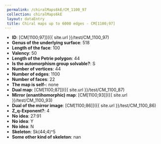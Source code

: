 ```yaml
--- 
 permalink: /chiralMaps6kE/CM_1100_97 
 collection: chiralMaps6kE
 layout: dataEntry
 title: Chiral maps up to 6000 edges - CM[1100;97]
---
```


- **ID**: [CM[1100;97]]({{ site.url }}/test/CM_1100_97)
- **Genus of the underlying surface**: 518
- **Length of the face**: 100
- **Valency**: 50
- **Length of the Petrie polygon**: 44
- **Is the automorphism group solvable?**: S
- **Number of vertices**: 44
- **Number of edges**: 1100
- **Number of faces**: 22
- **The map is self-**: none
- **Dual map**: [CM[1100;87]]({{ site.url }}/test/CM_1100_87)
- **Mirror (enantihomorphic) map**: [CM[1100;93]]({{ site.url }}/test/CM_1100_93)
- **Dual of the mirror image**: [CM[1100;86]]({{ site.url }}/test/CM_1100_86)
- **Z_q-Exponent?**: 4
- **No idea**:  27:91
- **No idea**: Y
- **No idea**: N
- **Skeleton**: Sk(44;4)^5
- **Some other kind of skeleton**: nan
